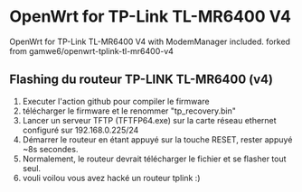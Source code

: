 # OpenWrt for TP-Link TL-MR6400 V4

OpenWrt for TP-Link TL-MR6400 V4 with ModemManager included.
forked from gamwe6/openwrt-tplink-tl-mr6400-v4

## Flashing du routeur TP-LINK TL-MR6400 (v4)
1. Executer l'action github pour compiler le firmware
2. télécharger le firmware et le renommer "tp_recovery.bin"
3. Lancer un serveur TFTP (TFTFP64.exe) sur la carte réseau ethernet configuré sur 192.168.0.225/24
4. Démarrer le routeur en étant appuyé sur la touche RESET, rester appuyé ~8s secondes.
5. Normalement, le routeur devrait télécharger le fichier et se flasher tout seul.
6. vouli voilou vous avez hacké un routeur tplink :)
